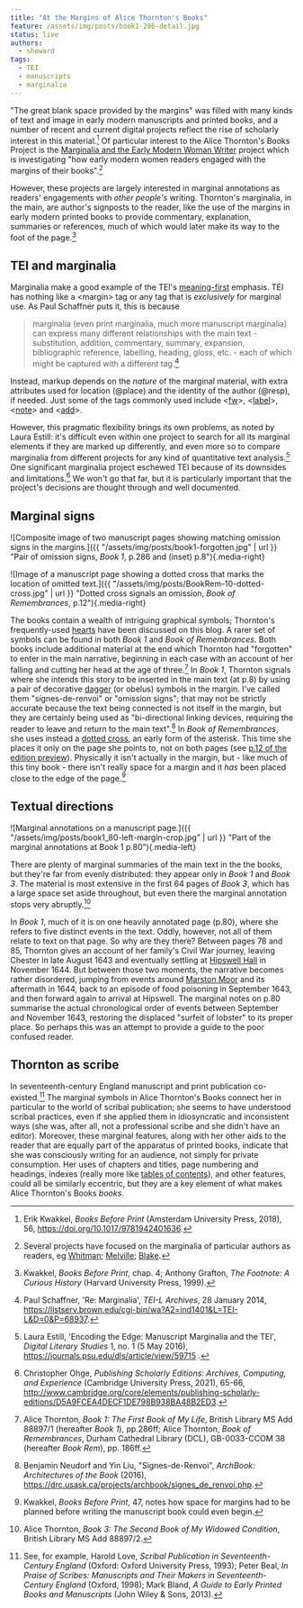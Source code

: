 ```yaml
---
title: "At the Margins of Alice Thornton's Books"
feature: /assets/img/posts/book1-286-detail.jpg
status: live
authors:
  - showard
tags:
  - TEI
  - manuscripts
  - marginalia
---
```



"The great blank space provided by the margins" was filled with
many kinds of text and image in early modern manuscripts and printed
books, and a number of recent and current digital projects reflect the
rise of scholarly interest in this material.[^1] Of particular interest to
the Alice Thornton's Books Project is the [Marginalia and the Early Modern Woman
Writer](https://cems.anu.edu.au/marginalia-and-the-early-modern-woman-writer-1530-1660/)
project which is investigating "how early modern women readers engaged
with the margins of their books".[^2]

However, these projects are largely interested in marginal annotations
as readers' engagements with *other people's* writing. Thornton's
marginalia, in the main, are author's signposts to the reader,
like the use of the margins in early modern printed books
to provide commentary, explanation, summaries or references, much of
which would later make its way to the foot of the page.[^3]

## TEI and marginalia

Marginalia make a good example of the TEI's
[meaning-first](https://thornton.kdl.kcl.ac.uk/posts/blog/2022-08-25-encoding-alice-thorntons-books/)
emphasis. TEI has nothing like a &lt;margin&gt; tag or any tag that is
*exclusively* for marginal use. As Paul Schaffner puts it, this is
because

> marginalia (even print marginalia, much more manuscript marginalia)
> can express many different relationships with the main text - substitution, 
> addition, commentary, summary, expansion, bibliographic
> reference, labelling, heading, gloss, etc. - each of which might be
> captured with a different tag.[^4]

Instead, markup depends on the *nature* of the marginal
material, with extra attributes used for location (@place) and the
identity of the author (@resp), if needed. Just some of the tags
commonly used include
&lt;[fw](https://tei-c.org/release/doc/tei-p5-doc/en/html/ref-fw.html)&gt;,
&lt;[label](https://tei-c.org/release/doc/tei-p5-doc/en/html/ref-label.html)&gt;,
&lt;[note](https://tei-c.org/release/doc/tei-p5-doc/en/html/ref-note.html)&gt;
and
&lt;[add](https://tei-c.org/release/doc/tei-p5-doc/en/html/ref-add.html)&gt;.

However, this pragmatic flexibility brings its own problems, as noted by
Laura Estill: it's difficult even within one project to search for all
its marginal elements if they are marked up differently, and even more
so to compare marginalia from different projects for any kind of
quantitative text analysis.[^5] One significant marginalia project
eschewed TEI because of its downsides and limitations.[^6] We won't go that far, but it is particularly important that the
project's decisions are thought through and well documented.


## Marginal signs

![Composite image of two manuscript pages showing matching omission signs in the margins.]({{ "/assets/img/posts/book1-forgotten.jpg" | url }} "Pair of omission signs, *Book 1*, p.286 and (inset) p.8"){.media-right}

![Image of a manuscript page showing a dotted cross that marks the location of omitted text.]({{ "/assets/img/posts/BookRem-10-dotted-cross.jpg" | url }} "Dotted cross signals an omission, *Book of Remembrances*, p.12"){.media-right}

The books contain a wealth of intriguing graphical symbols; Thornton's frequently-used [hearts](https://thornton.kdl.kcl.ac.uk/posts/blog/2023-02-13-AliceThorntonsHeart-Blog/) have been discussed on this blog. A rarer set of symbols can be found in both *Book 1* and *Book of Remembrances*. Both books include additional
material at the end which Thornton had "forgotten" to enter in the
main narrative, beginning in each case with an account of her falling
and cutting her head at the age of three.[^7] In *Book 1*, Thornton
signals where she intends this story to be inserted in the main text (at
p.8) by using a pair of decorative [dagger](https://en.wikipedia.org/wiki/Dagger_(mark)) (or obelus) symbols in the margin. I've called them "signes-de-renvoi" or "omission signs";
that may not be strictly accurate because the text being connected is
not itself in the margin, but they are certainly being used as
"bi-directional linking devices, requiring the reader to leave and
return to the main text".[^8] In *Book of Remembrances*, she uses instead a [dotted
cross](http://www.medievalcodes.ca/2014/08/asterisks-in-middle-ages.html), an early form of the asterisk. This time she places it only on the page she
points to, not on both pages (see [p.12 of the edition preview](https://thornton.kdl.kcl.ac.uk/books/viewer/?&p0.lo=p.12)). Physically it isn't actually in the margin, but - like much of this tiny book -
there isn't really space for a margin and it *has* been placed
close to the edge of the page.[^9]

## Textual directions

![Marginal annotations on a manuscript page.]({{ "/assets/img/posts/book1_80-left-margin-crop.jpg" | url }} "Part of the marginal annotations at Book 1 p.80"){.media-left}

There are plenty of marginal summaries of the main text in the
the books, but they're far from evenly distributed: they appear only
in *Book 1* and *Book 3*. The material is most extensive in the first 64 pages of
*Book 3*, which has a large space set aside throughout, but even there
the marginal annotation stops very abruptly.[^10]

In *Book 1*, much of it is on one heavily annotated page (p.80), where
she refers to five distinct events in the text. Oddly, however, not all of them relate
to text on that page. So why are they there? Between pages 78 and 85,
Thornton gives an account of her family's Civil War journey, leaving
Chester in late August 1643 and eventually settling at [Hipswell
Hall](https://historicengland.org.uk/listing/the-list/list-entry/1179639)
in November 1644. But between those two moments, the narrative becomes
rather disordered, jumping from events around [Marston
Moor](http://bcw-project.org/military/english-civil-war/northern-england/battle-of-marston-moor)
and its aftermath in 1644, back to an episode of food poisoning in
September 1643, and then forward again to arrival at Hipswell. The
marginal notes on p.80 summarise the actual chronological order of events between
September and November 1643, restoring the displaced "surfeit of lobster" to its proper place. So perhaps this was an attempt to provide a
guide to the poor confused reader.

## Thornton as scribe

In seventeenth-century England manuscript and print publication
co-existed.[^11] The marginal symbols in Alice Thornton's Books connect
her in particular to the world of scribal publication; she seems to have
understood scribal practices, even if she applied them in idiosyncratic
and inconsistent ways (she was, after all, not a professional scribe and
she didn't have an editor). Moreover, these marginal features, along
with her other aids to the reader that are equally part of the apparatus of
printed books, indicate that she was consciously writing for an
audience, not simply for private consumption. Her uses of chapters and
titles, page numbering and headings, indexes (really more like [tables
of
contents](https://drc.usask.ca/projects/archbook/tableofcontents.php)),
and other features, could all be similarly eccentric, but they are
a key element of what makes Alice Thornton's Books *books*.



[^1]: Erik Kwakkel, *Books Before Print* (Amsterdam University Press,
    2018), 56, https://doi.org/10.1017/9781942401636.

[^2]: Several projects have focused on the marginalia of particular
    authors as readers, eg [Whitman](https://whitmanarchive.org/manuscripts/marginalia/introduction.html);
    [Melville](https://melvillesmarginalia.org/);
    [Blake](https://blog.blakearchive.org/?s=marginalia).

[^3]: Kwakkel, *Books Before Print*, chap. 4; Anthony Grafton, *The Footnote: A Curious History* (Harvard University Press, 1999).

[^4]: Paul Schaffner, 'Re: Marginalia', *TEI-L Archives*, 28 January
    2014,
    https://listserv.brown.edu/cgi-bin/wa?A2=ind1401&L=TEI-L&D=0&P=68937.

[^5]: Laura Estill, 'Encoding the Edge: Manuscript Marginalia and the
    TEI', *Digital Literary Studies* 1, no. 1 (5 May 2016),
    https://journals.psu.edu/dls/article/view/59715 .

[^6]: Christopher Ohge, *Publishing Scholarly Editions: Archives,
    Computing, and Experience* (Cambridge University Press, 2021),
    65-66, http://www.cambridge.org/core/elements/publishing-scholarly-editions/D5A9FCEA4DECF1DE798B938BA48B2ED3.

[^7]: Alice Thornton, *Book 1: The First Book of My Life*, British Library MS Add 88897/1 (hereafter *Book 1*), pp.286ff; Alice Thornton, *Book of Remembrances*, Durham Cathedral Library (DCL), GB-0033-CCOM 38 (hereafter *Book Rem*), pp. 186ff.

[^8]: Benjamin Neudorf and Yin Liu, "Signes-de-Renvoi", *ArchBook: Architectures of the Book* (2016), https://drc.usask.ca/projects/archbook/signes_de_renvoi.php.

[^9]: Kwakkel, *Books Before Print*, 47, notes how space for margins had
    to be planned before writing the manuscript book could even begin.
    
[^10]: Alice Thornton, *Book 3: The Second Book of My Widowed Condition*, British Library MS Add 88897/2.

[^11]: See, for example, Harold Love, *Scribal Publication in
    Seventeenth-Century England* (Oxford: Oxford University Press,
    1993);
    Peter Beal, *In Praise of Scribes: Manuscripts and Their Makers in
    Seventeenth-Century England* (Oxford, 1998); Mark Bland, *A Guide to
    Early Printed Books and Manuscripts* (John Wiley & Sons, 2013).
